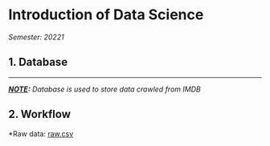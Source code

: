 # Introduction of Data Science
*Semester: 20221*

## 1. Database
***
***<u>NOTE</u>:** Database is used to store data crawled from IMDB* </br>

## 2. Workflow

*Raw data: <u>raw.csv</u>
